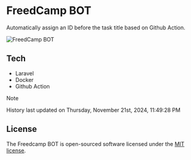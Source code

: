 # FreedCamp BOT

Automatically assign an ID before the task title based on Github Action.

![FreedCamp BOT](https://repository-images.githubusercontent.com/737932867/7d34798b-2680-471c-b089-a78a718d3d6a)

## Tech

- Laravel
- Docker
- Github Action

> [!NOTE]  
> History last updated on Thursday, November 21st, 2024, 11:49:28 PM

## License

The Freedcamp BOT is open-sourced software licensed under the [MIT license](https://opensource.org/licenses/MIT).

